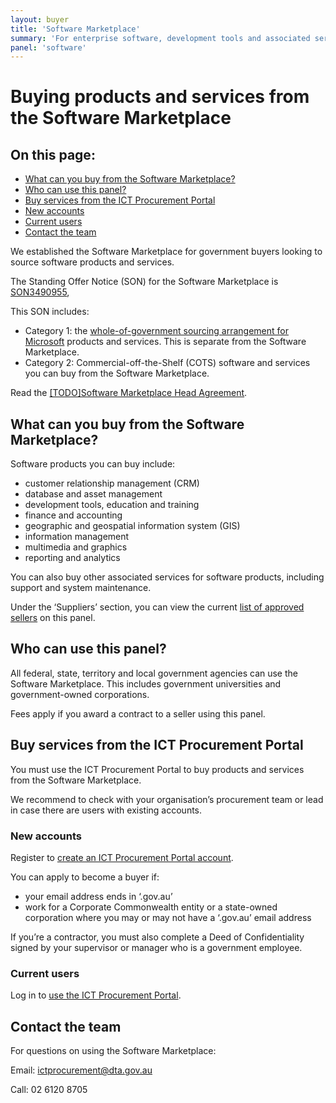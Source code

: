 ```yaml
---
layout: buyer
title: 'Software Marketplace'
summary: 'For enterprise software, development tools and associated services'
panel: 'software'
---
```


# Buying products and services from the Software Marketplace

<nav class="au-inpage-nav-links" aria-label="in page navigation">
  <h2 class="au-inpage-nav-links__heading">On this page:</h2>
  <ul class="au-link-list">
    <li><a href="#what-can-you-buy">What can you buy from the Software Marketplace?</a></li>
    <li><a href="#who-can-use-this-panel">Who can use this panel?</a></li>
    <li><a href="#buy-services-from-the-ict-procurement-portal">Buy services from the ICT Procurement Portal</a></li>
    <li><a href="#new-accounts">New accounts</a></li>
    <li><a href="#current-users">Current users</a></li>
    <li><a href="#contact-the-team">Contact the team</a></li>
  </ul>
</nav>

We established the Software Marketplace for government buyers looking to source software products and services.

The Standing Offer Notice (SON) for the Software Marketplace is <a href="https://www.tenders.gov.au/Son/Show/90c61f3b-be27-3313-bcd6-93db777921c7" target="_blank" rel="external noreferrer">SON3490955</a>,

This SON includes:

- Category 1: the [whole-of-government sourcing arrangement for Microsoft](/buyer/products-and-services/sourcing-arrangements/microsoft/) products and services. This is separate from the Software Marketplace.
- Category 2: Commercial-off-the-Shelf (COTS) software and services you can buy from the Software Marketplace.

Read the <a href="#" target="_blank" rel="external noreferrer">[TODO]Software Marketplace Head Agreement</a>.

## <span name="what-can-you-buy">What can you buy from the Software Marketplace?</span>

Software products you can buy include:

- customer relationship management (CRM)
- database and asset management
- development tools, education and training
- finance and accounting
- geographic and geospatial information system (GIS)
- information management
- multimedia and graphics
- reporting and analytics

You can also buy other associated services for software products, including support and system maintenance.

Under the ‘Suppliers’ section, you can view the current <a href="https://www.tenders.gov.au/Son/Show/90c61f3b-be27-3313-bcd6-93db777921c7" target="_blank" rel="external noreferrer">list of approved sellers</a> on this panel.

## <span name="who-can-use-this-panel">Who can use this panel?</span>

All federal, state, territory and local government agencies can use the Software Marketplace. This includes government universities and government-owned corporations.

Fees apply if you award a contract to a seller using this panel.

## <span name="buy-services-from-the-ict-procurement-portal">Buy services from the ICT Procurement Portal</span>

You must use the ICT Procurement Portal to buy products and services from the Software Marketplace.

We recommend to check with your organisation’s procurement team or lead in case there are users with existing accounts.

### <span name="new-accounts">New accounts</span>

Register to <a href="https://ictprocurement.service-now.com/register/self_register?type=sp" target="_blank" rel="external noreferrer">create an ICT Procurement Portal account</a>.

You can apply to become a buyer if:

- your email address ends in ‘.gov.au’
- work for a Corporate Commonwealth entity or a state-owned corporation where you may or may not have a ‘.gov.au’ email address

If you’re a contractor, you must also complete a Deed of Confidentiality signed by your supervisor or manager who is a government employee.

### <span name="current-users">Current users</span>

Log in to <a href="https://ictprocurement.service-now.com/sp" target="_blank" rel="external noreferrer">use the ICT Procurement Portal</a>.

## <span name="contact-the-team">Contact the team</span>

For questions on using the Software Marketplace:

Email: ictprocurement@dta.gov.au

Call: 02 6120 8705

